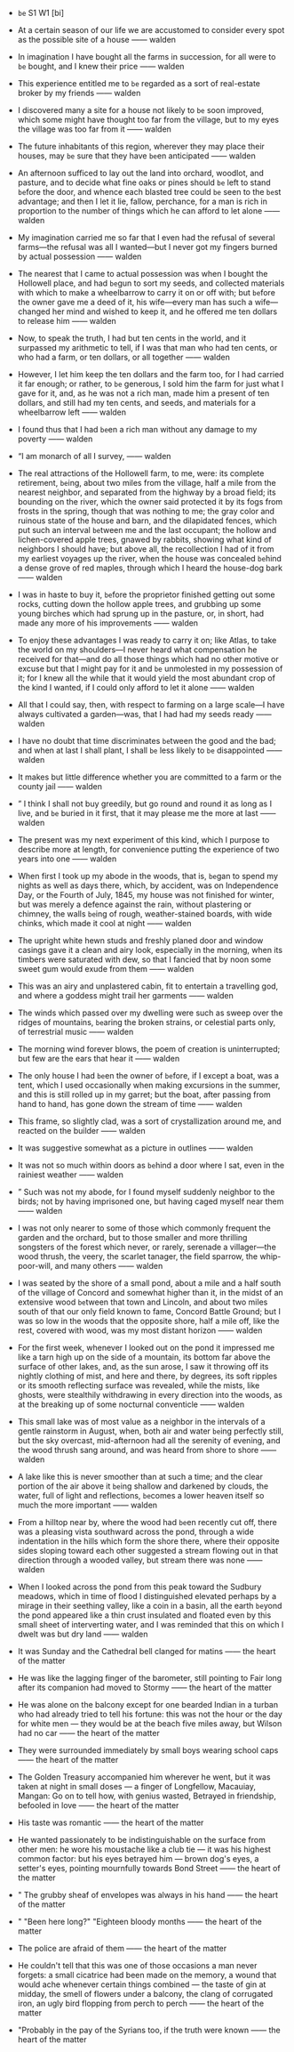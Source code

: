 - `be` S1 W1 [bi]



- At a certain season of our life we are accustomed to consider every spot as the possible site of a house —— walden

-  In imagination I have bought all the farms in succession, for all were to `be` bought, and I knew their price —— walden

-  This experience entitled me to `be` regarded as a sort of real-estate broker by my friends —— walden

-  I discovered many a site for a house not likely to `be` soon improved, which some might have thought too far from the village, but to my eyes the village was too far from it —— walden

-  The future inhabitants of this region, wherever they may place their houses, may `be` sure that they have `be`en anticipated —— walden

-  An afternoon sufficed to lay out the land into orchard, woodlot, and pasture, and to decide what fine oaks or pines should `be` left to stand `be`fore the door, and whence each blasted tree could `be` seen to the `be`st advantage; and then I let it lie, fallow, perchance, for a man is rich in proportion to the number of things which he can afford to let alone —— walden

- My imagination carried me so far that I even had the refusal of several farms﻿—the refusal was all I wanted﻿—but I never got my fingers burned by actual possession —— walden

-  The nearest that I came to actual possession was when I bought the Hollowell place, and had `be`gun to sort my seeds, and collected materials with which to make a wheelbarrow to carry it on or off with; but `be`fore the owner gave me a deed of it, his wife﻿—every man has such a wife﻿—changed her mind and wished to keep it, and he offered me ten dollars to release him —— walden

-  Now, to speak the truth, I had but ten cents in the world, and it surpassed my arithmetic to tell, if I was that man who had ten cents, or who had a farm, or ten dollars, or all together —— walden

-  However, I let him keep the ten dollars and the farm too, for I had carried it far enough; or rather, to `be` generous, I sold him the farm for just what I gave for it, and, as he was not a rich man, made him a present of ten dollars, and still had my ten cents, and seeds, and materials for a wheelbarrow left —— walden

-  I found thus that I had `be`en a rich man without any damage to my poverty —— walden

- “I am monarch of all I survey, —— walden

- The real attractions of the Hollowell farm, to me, were: its complete retirement, `be`ing, about two miles from the village, half a mile from the nearest neighbor, and separated from the highway by a broad field; its bounding on the river, which the owner said protected it by its fogs from frosts in the spring, though that was nothing to me; the gray color and ruinous state of the house and barn, and the dilapidated fences, which put such an interval `be`tween me and the last occupant; the hollow and lichen-covered apple trees, gnawed by rabbits, showing what kind of neighbors I should have; but above all, the recollection I had of it from my earliest voyages up the river, when the house was concealed `be`hind a dense grove of red maples, through which I heard the house-dog bark —— walden

-  I was in haste to buy it, `be`fore the proprietor finished getting out some rocks, cutting down the hollow apple trees, and grubbing up some young birches which had sprung up in the pasture, or, in short, had made any more of his improvements —— walden

-  To enjoy these advantages I was ready to carry it on; like Atlas, to take the world on my shoulders﻿—I never heard what compensation he received for that﻿—and do all those things which had no other motive or excuse but that I might pay for it and `be` unmolested in my possession of it; for I knew all the while that it would yield the most abundant crop of the kind I wanted, if I could only afford to let it alone —— walden

- All that I could say, then, with respect to farming on a large scale﻿—I have always cultivated a garden﻿—was, that I had had my seeds ready —— walden

-  I have no doubt that time discriminates `be`tween the good and the bad; and when at last I shall plant, I shall `be` less likely to `be` disappointed —— walden

-  It makes but little difference whether you are committed to a farm or the county jail —— walden

- ” I think I shall not buy greedily, but go round and round it as long as I live, and `be` buried in it first, that it may please me the more at last —— walden

- The present was my next experiment of this kind, which I purpose to describe more at length, for convenience putting the experience of two years into one —— walden

- When first I took up my abode in the woods, that is, `be`gan to spend my nights as well as days there, which, by accident, was on Independence Day, or the Fourth of July, 1845, my house was not finished for winter, but was merely a defence against the rain, without plastering or chimney, the walls `be`ing of rough, weather-stained boards, with wide chinks, which made it cool at night —— walden

-  The upright white hewn studs and freshly planed door and window casings gave it a clean and airy look, especially in the morning, when its timbers were saturated with dew, so that I fancied that by noon some sweet gum would exude from them —— walden

-  This was an airy and unplastered cabin, fit to entertain a travelling god, and where a goddess might trail her garments —— walden

-  The winds which passed over my dwelling were such as sweep over the ridges of mountains, `be`aring the broken strains, or celestial parts only, of terrestrial music —— walden

-  The morning wind forever blows, the poem of creation is uninterrupted; but few are the ears that hear it —— walden

- The only house I had `be`en the owner of `be`fore, if I except a boat, was a tent, which I used occasionally when making excursions in the summer, and this is still rolled up in my garret; but the boat, after passing from hand to hand, has gone down the stream of time —— walden

-  This frame, so slightly clad, was a sort of crystallization around me, and reacted on the builder —— walden

-  It was suggestive somewhat as a picture in outlines —— walden

-  It was not so much within doors as `be`hind a door where I sat, even in the rainiest weather —— walden

- ” Such was not my abode, for I found myself suddenly neighbor to the birds; not by having imprisoned one, but having caged myself near them —— walden

-  I was not only nearer to some of those which commonly frequent the garden and the orchard, but to those smaller and more thrilling songsters of the forest which never, or rarely, serenade a villager﻿—the wood thrush, the veery, the scarlet tanager, the field sparrow, the whip-poor-will, and many others —— walden

- I was seated by the shore of a small pond, about a mile and a half south of the village of Concord and somewhat higher than it, in the midst of an extensive wood `be`tween that town and Lincoln, and about two miles south of that our only field known to fame, Concord Battle Ground; but I was so low in the woods that the opposite shore, half a mile off, like the rest, covered with wood, was my most distant horizon —— walden

-  For the first week, whenever I looked out on the pond it impressed me like a tarn high up on the side of a mountain, its bottom far above the surface of other lakes, and, as the sun arose, I saw it throwing off its nightly clothing of mist, and here and there, by degrees, its soft ripples or its smooth reflecting surface was revealed, while the mists, like ghosts, were stealthily withdrawing in every direction into the woods, as at the breaking up of some nocturnal conventicle —— walden

- This small lake was of most value as a neighbor in the intervals of a gentle rainstorm in August, when, both air and water `be`ing perfectly still, but the sky overcast, mid-afternoon had all the serenity of evening, and the wood thrush sang around, and was heard from shore to shore —— walden

-  A lake like this is never smoother than at such a time; and the clear portion of the air above it `be`ing shallow and darkened by clouds, the water, full of light and reflections, `be`comes a lower heaven itself so much the more important —— walden

-  From a hilltop near by, where the wood had `be`en recently cut off, there was a pleasing vista southward across the pond, through a wide indentation in the hills which form the shore there, where their opposite sides sloping toward each other suggested a stream flowing out in that direction through a wooded valley, but stream there was none —— walden

-  When I looked across the pond from this peak toward the Sudbury meadows, which in time of flood I distinguished elevated perhaps by a mirage in their seething valley, like a coin in a basin, all the earth `be`yond the pond appeared like a thin crust insulated and floated even by this small sheet of interverting water, and I was reminded that this on which I dwelt was but dry land —— walden

-  It was Sunday and the Cathedral bell clanged for matins —— the heart of the matter

-  He was like the lagging finger of the barometer, still pointing to Fair long after its companion had moved to Stormy —— the heart of the matter

-  He was alone on the balcony except for one bearded Indian in a turban who had already tried to tell his fortune: this was not the hour or the day for white men — they would be at the beach five miles away, but Wilson had no car —— the heart of the matter

-  They were surrounded immediately by small boys wearing school caps —— the heart of the matter

-  The Golden Treasury accompanied him wherever he went, but it was taken at night in small doses — a finger of Longfellow, Macauiay, Mangan: Go on to tell how, with genius wasted, Betrayed in friendship, befooled in love  —— the heart of the matter

-  His taste was romantic —— the heart of the matter

-  He wanted passionately to be indistinguishable on the surface from other men: he wore his moustache like a club tie — it was his highest common factor: but his eyes betrayed him — brown dog's eyes, a setter's eyes, pointing mournfully towards Bond Street —— the heart of the matter

- " The grubby sheaf of envelopes was always in his hand —— the heart of the matter

- " "Been here long?" "Eighteen bloody months —— the heart of the matter

-  The police are afraid of them —— the heart of the matter

-  He couldn't tell that this was one of those occasions a man never forgets: a small cicatrice had been made on the memory, a wound that would ache whenever certain things combined — the taste of gin at midday, the smell of flowers under a balcony, the clang of corrugated iron, an ugly bird flopping from perch to perch —— the heart of the matter

-  "Probably in the pay of the Syrians too, if the truth were known —— the heart of the matter